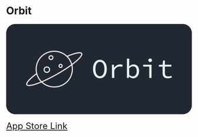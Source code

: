 # Orbit

![Orbit Logo](Swift%20Student%20Challenge%202022.swiftpm/assets/graphic.png)

<font size="+2" align="center"><a href="https://apps.apple.com/au/app/orbitals/id1620464132">App Store Link</a></font>
